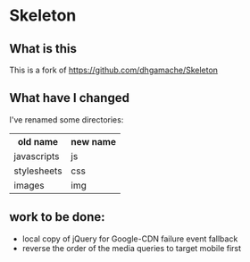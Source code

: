 Skeleton
==================================


What is this
-------------------------------------------------------
This is a fork of https://github.com/dhgamache/Skeleton 


What have I changed
-------------------------------------------------------
I've renamed some directories:
<table>
  <tr>
    <th>old name</th><th>new name</th>
  </tr>
  <tr>
    <td>javascripts</td><td>js</td>
  </tr>
  <tr>
    <td>stylesheets</td><td>css</td>
  </tr>
  <tr>
    <td>images</td><td>img</td>
  </tr>
</table>


work to be done:
---------------------------------------------------
* local copy of jQuery for Google-CDN failure event fallback
* reverse the order of the media queries to target mobile first